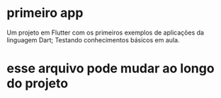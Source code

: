 # primeiro app

Um projeto em Flutter com os primeiros exemplos de aplicações da linguagem Dart;
Testando conhecimentos básicos em aula.

# esse arquivo pode mudar ao longo do projeto
